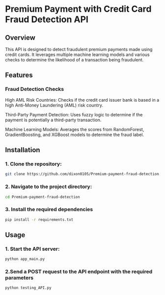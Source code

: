 # Premium Payment with Credit Card Fraud Detection API

## Overview
This API is designed to detect fraudulent premium payments made using credit cards. It leverages multiple machine learning models and various checks to determine the likelihood of a transaction being fraudulent.

## Features

### Fraud Detection Checks
High AML Risk Countries: Checks if the credit card issuer bank is based in a high Anti-Money Laundering (AML) risk country.

Third-Party Payment Detection: Uses fuzzy logic to determine if the payment is potentially a third-party transaction.

Machine Learning Models: Averages the scores from RandomForest, GradientBoosting, and XGBoost models to determine the fraud label.

## Installation

### 1. Clone the repository:

```bash
git clone https://github.com/dixon0105/Premium-payment-fraud-detection.git
```

### 2. Navigate to the project directory:

```bash
cd Premium-payment-fraud-detection
```

### 3. Install the required dependencies

```bash
pip install -r requirements.txt
```

## Usage

### 1. Start the API server:

```bash
python app_main.py
```

### 2.Send a POST request to the API endpoint with the required parameters

```bash
python testing_API.py
```
